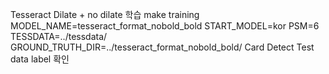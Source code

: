 Tesseract
	Dilate + no dilate 학습
	make training MODEL_NAME=tesseract_format_nobold_bold START_MODEL=kor PSM=6 TESSDATA=../tessdata/ GROUND_TRUTH_DIR=../tesseract_format_nobold_bold/
Card Detect
Test data label 확인